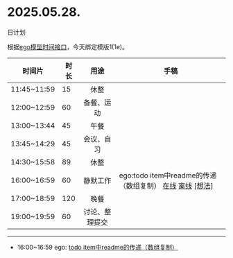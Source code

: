 # 2025.05.28.
日计划

根据[ego模型时间接口](https://gitee.com/hyg/blog/blob/master/timeflow.md)，今天绑定模版1(1e)。

| 时间片 | 时长 | 用途 | 手稿 |
| --- | --- | :---: | --- |
| 11:45~11:59 | 15 | 休整 |  |
| 12:00~12:59 | 60 | 备餐、运动 |  |
| 13:00~13:44 | 45 | 午餐 |  |
| 13:45~14:29 | 45 | 会议、自习 |  |
| 14:30~15:58 | 89 | 休整 |  |
| 16:00~16:59 | 60 | 静默工作 | ego:todo item中readme的传递（数组复制） [在线](http://simp.ly/p/4QDThK) [离线](../../draft/2025/20250528160000.md) <a href="mailto:huangyg@mars22.com?subject=关于2025.05.28.[ego:todo item中readme的传递（数组复制）]任务&body=日期: 20250528%0D%0A序号: 5%0D%0A手稿:../../draft/2025/20250528160000.md%0D%0A---请勿修改邮件主题及以上内容 从下一行开始写您的想法---%0D%0A">[想法]</a> |
| 17:00~18:59 | 120 | 晚餐 |  |
| 19:00~19:59 | 60 | 讨论、整理提交 |  |

---

- 16:00~16:59	ego: [todo item中readme的传递（数组复制）](../../draft/2025/20250528.01.md)
